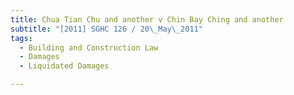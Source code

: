 ```yaml
---
title: Chua Tian Chu and another v Chin Bay Ching and another
subtitle: "[2011] SGHC 126 / 20\_May\_2011"
tags:
  - Building and Construction Law
  - Damages
  - Liquidated Damages

---
```


